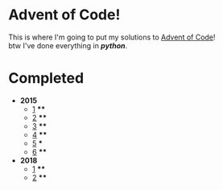 # Advent of Code!
This is where I'm going to put my solutions to [Advent of Code](http://adventofcode.com/)!\
btw I've done everything in __*python*__.
# Completed
* __2015__
  * [1](https://adventofcode.com/2015/day/1) __\*\*__
  * [2](https://adventofcode.com/2015/day/2) __\*\*__
  * [3](https://adventofcode.com/2015/day/3) __\*\*__
  * [4](https://adventofcode.com/2015/day/4) __\*\*__
  * [5](https://adventofcode.com/2015/day/5) __\*__
  * [6](https://adventofcode.com/2015/day/6) __\*\*__
* __2018__
  * [1](https://adventofcode.com/2018/day/1) __\*\*__
  * [2](https://adventofcode.com/2018/day/2) __\*\*__
